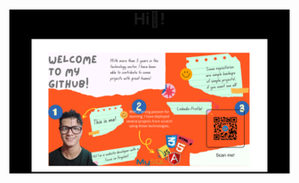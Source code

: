 <header style="background-color:black;">
  <h1>Hi👋!</h1>
  <figure>
    <img src="./Hi,.png" alt="">
  </figure>
</header>

<main>
  
</main>
